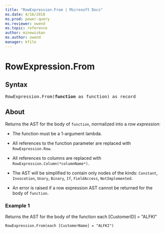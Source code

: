 ```yaml
---
title: "RowExpression.From | Microsoft Docs"
ms.date: 4/16/2018
ms.prod: power-query
ms.reviewer: owend
ms.topic: reference
author: minewiskan
ms.author: owend
manager: kfile
---
```

# RowExpression.From

## Syntax

<pre>
RowExpression.From(<b>function</b> as function) as record
</pre>  
  
## About  

Returns the AST for the body of `function`, normalized into a *row expression*:

* The function must be a 1-argument lambda.
* All references to the function parameter are replaced with `RowExpression.Row`.
* All references to columns are replaced with `RowExpression.Column(*columnName*)`. 
* The AST will be simplified to contain only nodes of the kinds: 
`Constant`,
`Invocation`,
`Unary`,
`Binary`,
`If`,
`FieldAccess`,
`NotImplemented`.

* An error is raised if a row expression AST cannot be returned for the body of `function`.
  
### Example 1  
Returns the AST for the body of the function each [CustomerID] = "ALFKI"  
  
```powerquery-m
RowExpression.From(each [CustomerName] = "ALFKI")  
```  
